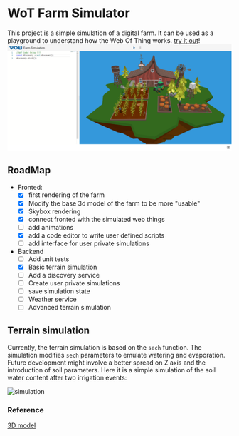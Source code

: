 # WoT Farm Simulator
This project is a simple simulation of a digital farm. It can be used as a playground to understand how the Web Of Thing works.
[try it out](http://arces143100.arces.unibo.it/)!
![low poly 3D Farm](./imgs/3DFarm.png)

## RoadMap 
- Fronted:
    - [x] first rendering of the farm
    - [x] Modify the base 3d model of the farm to be more "usable"
    - [x] Skybox rendering
    - [x] connect fronted with the simulated web things
    - [ ] add animations
    - [x] add a code editor to write user defined scripts
    - [ ] add interface for user private simulations
- Backend
    - [ ] Add unit tests
    - [X] Basic terrain simulation
    - [ ] Add a discovery service
    - [ ] Create user private simulations
    - [ ] save simulation state
    - [ ] Weather service
    - [ ] Advanced terrain simulation

## Terrain simulation

Currently, the terrain simulation is based on the `sech` function. The simulation modifies `sech` parameters to emulate watering and evaporation. Future development might involve a better spread on Z axis and the introduction of soil parameters.
Here it is a simple simulation of the soil water content after two irrigation events:

![simulation](./imgs/simulation.gif)

### Reference
[3D model](https://sketchfab.com/3d-models/low-poly-farm-v2-0e91a96ca6ee44569cf94972e30b5be4)